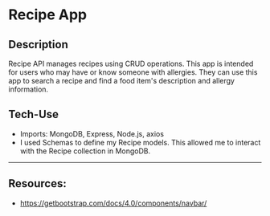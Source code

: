 # Recipe App

## Description

Recipe API manages recipes using CRUD operations. This app is intended for users who may have or know someone with allergies. They can use this app to search a recipe and find a food item's description and allergy information. 

## Tech-Use

* Imports: MongoDB, Express, Node.js, axios
* I used Schemas to define my Recipe models. This allowed me to interact with the Recipe collection in MongoDB. 

---------------------------
## Resources:

- https://getbootstrap.com/docs/4.0/components/navbar/ 


